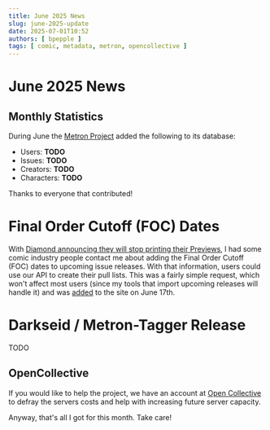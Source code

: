 ```yaml
---
title: June 2025 News
slug: june-2025-update
date: 2025-07-01T10:52
authors: [ bpepple ]
tags: [ comic, metadata, metron, opencollective ]
---
```


# June 2025 News
<!-- truncate -->

## Monthly Statistics

During June the [Metron Project](https://metron.cloud/) added the following to its database:

- Users: **TODO**
- Issues: **TODO**
- Creators: **TODO**
- Characters: **TODO**

Thanks to everyone that contributed!

# Final Order Cutoff (FOC) Dates

With [Diamond announcing they will stop printing their Previews](https://www.comicsbeat.com/diamond-announces-print-previews-to-end/), I had some comic industry people contact me about adding the Final Order Cutoff (FOC) dates to upcoming issue releases. With that information, users could use our API to create their pull lists. This was a fairly simple request, which won't affect most users (since my tools that import upcoming releases will handle it) and was [added](https://github.com/Metron-Project/metron/pull/354) to the site on June 17th.

# Darkseid / Metron-Tagger Release

TODO

## OpenCollective

If you would like to help the project, we have an account at [Open Collective](https://opencollective.com/metron) to
defray the servers costs and help with increasing future server capacity.

Anyway, that's all I got for this month. Take care!